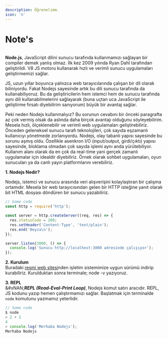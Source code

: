 ```yaml
---
description: Öğrenelimm.
icon: 'n'
---
```


# Note's

<figure><img src="https://miro.medium.com/v2/resize:fit:1400/format:webp/0*qlOGcybSv1XQ1ISL.png" alt=""><figcaption></figcaption></figure>

**Node.js**, JavaScript dilini sunucu tarafında kullanmamızı sağlayan bir compiler demek yanlış olmaz. İlk kez 2009 yılında Ryan Dahl tarafından geliştirildi. V8 JS motoru kullanarak hızlı ve verimli sunucu uygulamaları geliştirmemizi sağlar.

JS, uzun yıllar boyunca yalnızca web tarayıcılarında çalışan bir dil olarak biliniyordu. Fakat Nodejs sayesinde artık bu dili sunucu tarafında da kullanabiliyoruz. Bu da geliştiricilerin hem istemci hem de sunucu tarafında aynı dili kullanabilmelerini sağlayarak (buna uçtan uca JavaScript ile geliştirme fırsatı diyebilirim sanıyorum) büyük bir avantaj sağlar.

Peki neden Nodejs kullanmalıyız? Bu sorunun cevabını bir önceki paragrafta az çok vermiş olsak da aslında daha birçok avantajı olduğunu söyleyebilirim. Mesela hızlı, ölçeklenebilir ve verimli web uygulamaları geliştirebiliriz. Önceden geleneksel sunucu tarafı teknolojileri, çok sayıda eşzamanlı kullanıcıyı yönetmede zorlanıyordu. Nodejs, olay tabanlı yapısı sayesinde bu sorunu aşmış oldu. Özellikle asenkron I/O (input/output, girdi/çıktı) yapısı sayesinde, bloklama olmadan çok sayıda işlemi aynı anda yürütebiliyor. Kullanım alanı olarak da en çok da real-time yani gerçek zamanlı uygulamalar için idealdir diyebiliriz. Örnek olarak sohbet uygulamaları, oyun sunucuları ya da canlı yayın platformlarını verebiliriz.

**1. Nodejs Nedir?**

Nodejs, istemci ve sunucu arasında veri alışverişini kolaylaştıran bir çalışma ortamıdır. Mesela bir web tarayıcısından gelen bir HTTP isteğine yanıt olarak bit HTML dosyası döndüren bir sunucu yazabiliriz.

```javascript
// Some code
const http = require('http');

const server = http.createServer((req, res) => {
  res.statusCode = 200;
  res.setHeader('Content-Type', 'text/plain');
  res.end('Beyza\n');
});

server.listen(3000, () => {
  console.log('Sunucu http://localhost:3000 adresinde çalışıyor');
});
```

**2. Kurulum**\
Buradaki [resmi web sitesi](https://nodejs.org/)nden işletim sistemimize uygun sürümü indirip kurabiliriz. Kurulduktan sonra terminale; node -v yazıyoruz.

**3. REPL**\
&#xNAN;_**REPL (Read-Eval-Print Loop)**_, Nodejs komut satırı aracıdır. REPL, JS kodunu yazıp hemen çalıştırmamızı sağlar. Başlatmak için terminalde `node` komutunu yazmamız yeterlidir.

```javascript
// Some code
$ node
> 2 + 2
4
> console.log('Merhaba Nodejs');
Merhaba Nodejs
```

